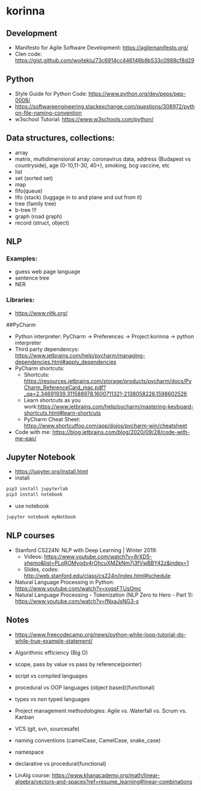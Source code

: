 # korinna

## Development
* Manifesto for Agile Software Development: https://agilemanifesto.org/
* Clen code: https://gist.github.com/wojteklu/73c6914cc446146b8b533c0988cf8d29

## Python
* Style Guide for Python Code: https://www.python.org/dev/peps/pep-0008/
* https://softwareengineering.stackexchange.com/questions/308972/python-file-naming-convention
* w3school Tutorial: https://www.w3schools.com/python/



## Data structures, collections:
* array
* matrix, multidimensional array: coronavirus data, address (Budapest vs countryside), age (0-10,11-30, 40+), smoking, bcg vaccine, etc
* list
* set (sorted set)
* map
* fifo(queue)
* lifo (stack) (luggage in to and plane and out from it)
* tree (family tree)
* b-tree !!!
* graph (road graph)
* record (struct, object)

## NLP
###  Examples:
* guess web page language
* sentence tree
* NER
### Libraries:
* https://www.nltk.org/

##PyCharm
* Python interpreter: PyCharm -> Preferences -> Project:korinna -> python interpreter
* Third party dependencys: https://www.jetbrains.com/help/pycharm/managing-dependencies.html#apply_dependencies
* PyCharm shortcuts:
    * Shortcuts: https://resources.jetbrains.com/storage/products/pycharm/docs/PyCharm_ReferenceCard_mac.pdf?_ga=2.34691939.311588978.1600711321-2138058226.1598602526
    * Learn shortcuts as you work:https://www.jetbrains.com/help/pycharm/mastering-keyboard-shortcuts.html#learn-shortcuts
    * PyCharm Cheat Sheet: https://www.shortcutfoo.com/app/dojos/pycharm-win/cheatsheet
* Code with me: https://blog.jetbrains.com/blog/2020/09/28/code-with-me-eap/
 

## Jupyter Notebook
* https://jupyter.org/install.html
* install
```bash
pip3 install jupyterlab
pip3 install notebook
```
* use notebook
```bash
jupyter notebook myNotbook
```

## NLP courses
* Stanford CS224N: NLP with Deep Learning | Winter 2019: 
    * Videos: https://www.youtube.com/watch?v=8rXD5-xhemo&list=PLoROMvodv4rOhcuXMZkNm7j3fVwBBY42z&index=1
    * Slides, codes: http://web.stanford.edu/class/cs224n/index.html#schedule
* Natural Language Processing in Python: https://www.youtube.com/watch?v=xvqsFTUsOmc
* Natural Language Processing - Tokenization (NLP Zero to Hero - Part 1): https://www.youtube.com/watch?v=fNxaJsNG3-s

## Notes
* https://www.freecodecamp.org/news/python-while-loop-tutorial-do-while-true-example-statement/
* Algorithmic efficiency (Big O)
* scope, pass by value vs pass by reference(pointer)

* script vs compiled languages
* procedural vs OOP languages (object based)(functional)
* types vs non typed languages

* Project management methodologies: Agile vs. Waterfall vs. Scrum vs. Kanban
* VCS (git, svn, sourcesafe)
* naming conventions (camelCase, CamelCase, snake_case)
* namespace
* declarative vs procedural(functional)

* LinAlg course: https://www.khanacademy.org/math/linear-algebra/vectors-and-spaces?ref=resume_learning#linear-combinations

